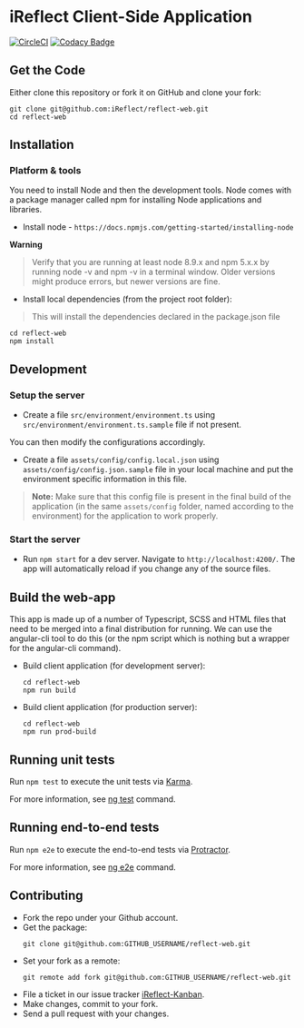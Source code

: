 # iReflect Client-Side Application

[![CircleCI](https://circleci.com/gh/iReflect/reflect-web.svg?style=svg)](https://circleci.com/gh/iReflect/reflect-web)
[![Codacy Badge](https://api.codacy.com/project/badge/Grade/1524ac994f344ceebf06f6003a1a0037)](https://www.codacy.com/app/iReflect/reflect-web?utm_source=github.com&amp;utm_medium=referral&amp;utm_content=iReflect/reflect-web&amp;utm_campaign=Badge_Grade)

## Get the Code

Either clone this repository or fork it on GitHub and clone your fork:

```
git clone git@github.com:iReflect/reflect-web.git
cd reflect-web
```

## Installation

### Platform & tools

You need to install Node and then the development tools. Node comes with a package manager called npm for installing Node applications and libraries.

- Install node - `https://docs.npmjs.com/getting-started/installing-node`

**Warning**
> Verify that you are running at least node 8.9.x and npm 5.x.x by running node -v and npm -v in a terminal window. Older versions might produce errors, but newer versions are fine.

- Install local dependencies (from the project root folder):

> This will install the dependencies declared in the package.json file

```
cd reflect-web
npm install
```

## Development

### Setup the server

- Create a file `src/environment/environment.ts` using `src/environment/environment.ts.sample` file if not present.

You can then modify the configurations accordingly.

- Create a file `assets/config/config.local.json` using `assets/config/config.json.sample` file in your local machine and put the environment specific information in this file.

> **Note:** Make sure that this config file is present in the final build of the application (in the same `assets/config` folder, named according to the environment) for the application to work properly.

### Start the server

- Run `npm start` for a dev server. Navigate to `http://localhost:4200/`. The app will automatically reload if you change any of the source files.

## Build the web-app

This app is made up of a number of Typescript, SCSS and HTML files that need to be merged into a final distribution for running.  We can use the angular-cli tool to do this (or the npm script which is nothing but a wrapper for the angular-cli command).

* Build client application (for development server):

    ```
    cd reflect-web
    npm run build
    ```
* Build client application (for production server):
    ```
    cd reflect-web
    npm run prod-build
    ```

## Running unit tests

Run `npm test` to execute the unit tests via [Karma](https://karma-runner.github.io).

For more information, see [ng test](https://github.com/angular/angular-cli/wiki/test) command.

## Running end-to-end tests

Run `npm e2e` to execute the end-to-end tests via [Protractor](http://www.protractortest.org/).

For more information, see [ng e2e](https://github.com/angular/angular-cli/wiki/e2e) command.

## Contributing

- Fork the repo under your Github account.
- Get the package:
    ```
    git clone git@github.com:GITHUB_USERNAME/reflect-web.git
    ```
- Set your fork as a remote:
    ```
    git remote add fork git@github.com:GITHUB_USERNAME/reflect-web.git
    ```
- File a ticket in our issue tracker [iReflect-Kanban](https://ireflect.atlassian.net/).
- Make changes, commit to your fork.
- Send a pull request with your changes.
